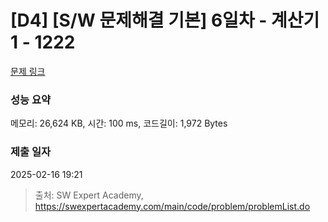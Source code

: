 # [D4] [S/W 문제해결 기본] 6일차 - 계산기1 - 1222 

[문제 링크](https://swexpertacademy.com/main/code/problem/problemDetail.do?contestProbId=AV14mbSaAEwCFAYD) 

### 성능 요약

메모리: 26,624 KB, 시간: 100 ms, 코드길이: 1,972 Bytes

### 제출 일자

2025-02-16 19:21



> 출처: SW Expert Academy, https://swexpertacademy.com/main/code/problem/problemList.do